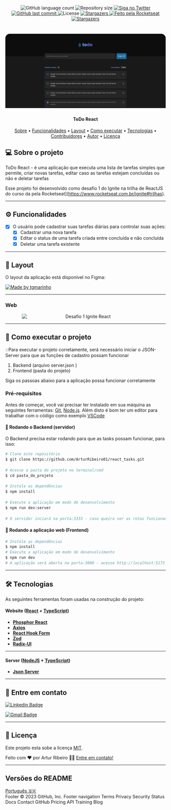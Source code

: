 
<p align="center">
  <img alt="GitHub language count" src="https://img.shields.io/github/languages/count/tgmarinho/README-ecoleta?color=%2304D361">

  <img alt="Repository size" src="https://img.shields.io/github/repo-size/tgmarinho/README-ecoleta">

  <a href="https://www.twitter.com/tgmarinho/">
    <img alt="Siga no Twitter" src="https://img.shields.io/twitter/url?url=https%3A%2F%2Fgithub.com%2Ftgmarinho%2FREADME-ecoleta">
  </a>
  
  <a href="https://github.com/tgmarinho/README-ecoleta/commits/master">
    <img alt="GitHub last commit" src="https://img.shields.io/github/last-commit/tgmarinho/README-ecoleta">
  </a>
    
   <img alt="License" src="https://img.shields.io/badge/license-MIT-brightgreen">
   <a href="https://github.com/tgmarinho/README-ecoleta/stargazers">
    <img alt="Stargazers" src="https://img.shields.io/github/stars/tgmarinho/README-ecoleta?style=social">
  </a>

  <a href="https://rocketseat.com.br">
    <img alt="Feito pela Rocketseat" src="https://img.shields.io/badge/feito%20por-Rocketseat-%237519C1">
  </a>
  
  <a href="https://blog.rocketseat.com.br/">
    <img alt="Stargazers" src="https://img.shields.io/badge/Blog-Rocketseat-%237159c1?style=flat&logo=ghost">
    </a>
  
 
</p>
<h1 align="center">
    <img alt="Desafio 1 Ignite React" title="#Ignite" src="./src/assets/banner.png" />
</h1>

<h4 align="center"> 
	ToDo React
</h4>

<p align="center">
 <a href="#-sobre-o-projeto">Sobre</a> •
 <a href="#-funcionalidades">Funcionalidades</a> •
 <a href="#-layout">Layout</a> • 
 <a href="#-como-executar-o-projeto">Como executar</a> • 
 <a href="#-tecnologias">Tecnologias</a> • 
 <a href="#-contribuidores">Contribuidores</a> • 
 <a href="#-autor">Autor</a> • 
 <a href="#user-content--licença">Licença</a>
</p>


## 💻 Sobre o projeto

ToDo React - é uma aplicação que executa uma lista de tarefas simples que permite, criar novas tarefas, editar caso as tarefas estejam concluídas ou não e deletar tarefas 

Esse projeto foi desenvolvido como desafio 1 do Ignite na trilha de ReactJS do curso da pela Rocketseat](https://www.rocketseat.com.br/ignite#trilhas).


---

## ⚙️ Funcionalidades

- [x] O usuário pode cadastrar suas tarefas diárias para controlar suas ações:
  - [x] Cadastrar uma nova tarefa
  - [x] Editar o status de uma tarefa criada entre concluída e não concluída
  - [x] Deletar uma tarefa existente

---

## 🎨 Layout

O layout da aplicação está disponível no Figma:

<a href="https://www.figma.com/file/LWmr2KfwECwzPhcb0jajmW/ToDo-List-(Copy)?t=3i6t08ZPhkECkgZB-1">
  <img alt="Made by tgmarinho" src="https://img.shields.io/badge/Acessar%20Layout%20-Figma-%2304D361">
</a>


---

### Web

<p align="center" style="display: flex; align-items: flex-start; justify-content: center;">
  <img alt="Desafio 1 Ignite React" title="#Ignite" src="./src/assets/web.svg" width="400px"/>
</p>

---

## 🚀 Como executar o projeto

💡Para executar o projeto corretamente, será necessário iniciar o JSON-Server para que as funções de cadastro possam funcionar 
1. Backend (arquivo server.json ) 
2. Frontend (pasta do projeto)

Siga os passoas abaixo para a aplicação possa funcionar corretamente


### Pré-requisitos

Antes de começar, você vai precisar ter instalado em sua máquina as seguintes ferramentas:
[Git](https://git-scm.com), [Node.js](https://nodejs.org/en/). 
Além disto é bom ter um editor para trabalhar com o código como exemplo [VSCode](https://code.visualstudio.com/)

#### 🎲 Rodando o Backend (servidor)

O Backend precisa estar rodando para que as tasks possam funcionar, para isso:

```bash
# Clone este repositório
$ git clone https://github.com/ArturRibeiro01/react_tasks.git

# Acesse a pasta do projeto no terminal/cmd
$ cd pasta_do_projeto

# Instale as dependências
$ npm install

# Execute a aplicação em modo de desenvolvimento
$ npm run dev:server

# O servidor inciará na porta:3333 - caso queira ver as rotas funcionando acesse http://localhost:3333/tasks no seu navegador ou use seu App de requisições
```


#### 🧭 Rodando a aplicação web (Frontend)

```bash
# Instale as dependências
$ npm install
# Execute a aplicação em modo de desenvolvimento
$ npm run dev
# A aplicação será aberta na porta:3000 - acesse http://localhost:5173
```

---

## 🛠 Tecnologias

As seguintes ferramentas foram usadas na construção do projeto:

#### **Website**  ([React](https://reactjs.org/)  +  [TypeScript](https://www.typescriptlang.org/))

-   **[Phosphor React](https://react-icons.github.io/react-icons/)**
-   **[Axios](https://github.com/axios/axios)**
-   **[React Hook Form](https://react-hook-form.com/)**
-   **[Zod](https://zod.dev/)**
-   **[Radix-UI](https://www.radix-ui.com/)**

---

#### [](https://github.com/tgmarinho/Ecoleta#server-nodejs--typescript)**Server**  ([NodeJS](https://nodejs.org/en/)  +  [TypeScript](https://www.typescriptlang.org/))


-   **[Json Server ](https://github.com/typicode/json-server)**



---

## 🦸 Entre em contato

[![Linkedin Badge](https://img.shields.io/badge/-Artur-blue?style=flat-square&logo=Linkedin&logoColor=white&link=https://www.linkedin.com/in/artur-ribeiro01/)](https://www.linkedin.com/in/artur-ribeiro01/)

[![Gmail Badge](https://img.shields.io/badge/-Artur@gmail.com-c14438?style=flat-square&logo=Gmail&logoColor=white&link=mailto:profissional.arturrc@gmail.com)](mailto:profissional.arturrc@gmail.com)


---

## 📝 Licença

Este projeto esta sobe a licença [MIT](./LICENSE).

Feito com ❤️ por Artur Ribeiro 👋🏽 [Entre em contato!](https://www.linkedin.com/in/artur-ribeiro01)

---

##  Versões do README

[Português 🇧🇷](./README.md)  
Footer
© 2023 GitHub, Inc.
Footer navigation
Terms
Privacy
Security
Status
Docs
Contact GitHub
Pricing
API
Training
Blog

